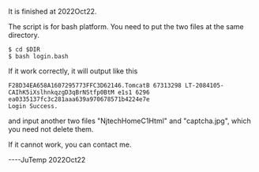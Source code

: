 It is finished at 2022Oct22.

The script is for bash platform.
You need to put the two files at the same directory.

```
$ cd $DIR
$ bash login.bash
```

If it work correctly, it will output like this

```
F28D34EA658A1607295773FFC3D62146.TomcatB 67313298 LT-2084105-CAIhK5iXslhnkqzgD3qBrNStfp0BtM e1s1 6296 ea0335137fc3c281aaa639a970678571b4224e7e
Login Success.
```

and input another two files "NjtechHomeC1Html" and "captcha.jpg", which you need not delete them.


If it cannot work, you can contact me.

----JuTemp 2022Oct22

